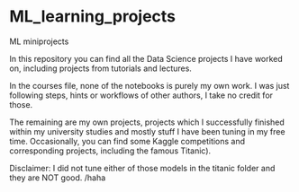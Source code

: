 # ML_learning_projects
ML miniprojects

In this repository you can find all the Data Science projects I have worked on, including projects from tutorials and lectures. 

In the courses file, none of the notebooks is purely my own work. I was just following steps, hints or workflows of other authors, I take no credit for those.

The remaining are my own projects, projects which I successfully finished within my university studies and mostly stuff I have been tuning in my free time.
Occasionally, you can find some Kaggle competitions and corresponding projects, including the famous Titanic).


Disclaimer: I did not tune either of those models in the titanic folder and they are NOT good. /haha
